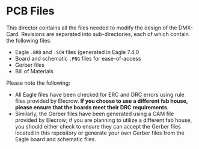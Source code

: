 # PCB Files

This director contains all the files needed to modify the design of the DMX-Card. Revisions are separated into sub-directories, each of which contain the following files:

* Eagle `.BRD` and `.SCH` files (generated in Eagle 7.4.0
* Board and schematic `.PNG` files for ease-of-access
* Gerber files
* Bill of Materials

Please note the following:
* All Eagle files have been checked for ERC and DRC errors using rule files provided by Elecrow. **If you choose to use a different fab house, please ensure that the boards meet their DRC requirements.**
* Similarly, the Gerber files have been generated using a CAM file provided by Elecrow; if you are planning to utilize a different fab house, you should either check to ensure they can accept the Gerber files located in this repository or generate your own Gerber files from the Eagle board and schematic files.

